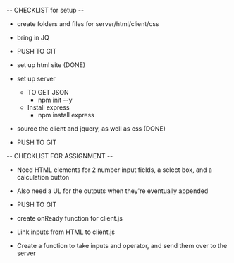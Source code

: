 -- CHECKLIST for setup --
- create folders and files for server/html/client/css
- bring in JQ

- PUSH TO GIT

- set up html site (DONE)
- set up server 
    - TO GET JSON
        - npm init --y
    - Install express
        - npm install express
- source the client and jquery, as well as css (DONE)

- PUSH TO GIT

-- CHECKLIST FOR ASSIGNMENT --
- Need HTML elements for 2 number input fields, a select box, and a calculation button
- Also need a UL for the outputs when they're eventually appended

- PUSH TO GIT

- create onReady function for client.js
- Link inputs from HTML to client.js
- Create a function to take inputs and operator, and send them over to the server